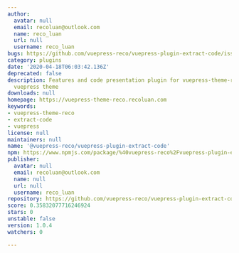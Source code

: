 ```yaml
---
author:
  avatar: null
  email: recoluan@outlook.com
  name: reco_luan
  url: null
  username: reco_luan
bugs: https://github.com/vuepress-reco/vuepress-plugin-extract-code/issues
category: plugins
date: '2020-04-18T06:03:42.136Z'
deprecated: false
description: Features and code presentation plugin for vuepress-theme-reco or other
  vuepress theme
downloads: null
homepage: https://vuepress-theme-reco.recoluan.com
keywords:
- vuepress-theme-reco
- extract-code
- vuepress
license: null
maintainers: null
name: '@vuepress-reco/vuepress-plugin-extract-code'
npm: https://www.npmjs.com/package/%40vuepress-reco%2Fvuepress-plugin-extract-code
publisher:
  avatar: null
  email: recoluan@outlook.com
  name: null
  url: null
  username: reco_luan
repository: https://github.com/vuepress-reco/vuepress-plugin-extract-code
score: 0.35832077716246924
stars: 0
unstable: false
version: 1.0.4
watchers: 0

---
```



